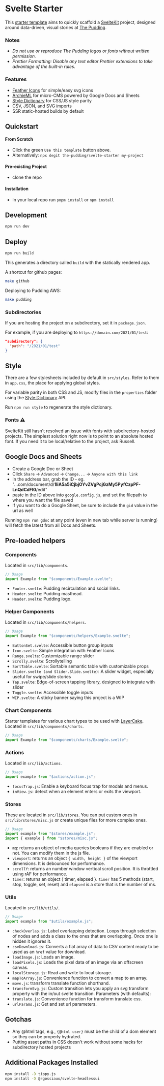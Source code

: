 # Svelte Starter

This [starter template](https://github.com/the-pudding/svelte-starter) aims to quickly scaffold a [SvelteKit](https://kit.svelte.dev/) project, designed around data-driven, visual stories at [The Pudding](https://pudding.cool).

### Notes
* _Do not use or reproduce The Pudding logos or fonts without written permission._
* _Prettier Formatting: Disable any text editor Prettier extensions to take advantage of the built-in rules._

### Features

- [Feather Icons](https://github.com/feathericons/feather) for simple/easy svg icons
- [ArchieML](http://archieml.org/) for micro-CMS powered by Google Docs and Sheets
- [Style Dictionary](https://amzn.github.io/style-dictionary/) for CSS/JS style parity
- CSV, JSON, and SVG imports
- SSR static-hosted builds by default

## Quickstart
#### From Scratch
* Click the green `Use this template` button above.
* Alternatively: `npx degit the-pudding/svelte-starter my-project`

#### Pre-existing Project
* clone the repo

#### Installation
* In your local repo run `pnpm install` or `npm install`

## Development

```bash
npm run dev
```

## Deploy
```bash
npm run build
```

This generates a directory called `build` with the statically rendered app.

A shortcut for github pages:
```bash
make github
```

Deploying to Pudding AWS:
```bash
make pudding
```

### Subdirectories
If you are hosting the project on a subdirectory, set it in `package.json`.

For example, if you are deploying to `https://domain.com/2021/01/test`:

```json
"subdirectory": {
  "path": "/2021/01/test"
}
```

## Style

There are a few stylesheets included by default in `src/styles`. Refer to them in `app.css`, the place for applying global styles.

For variable parity in both CSS and JS, modify files in the `properties` folder using the [Style Dictionary](https://amzn.github.io/style-dictionary/) API.

Run `npm run style` to regenerate the style dictionary.

### Fonts ⚠️
SvelteKit still hasn't resolved an issue with fonts with subdirectory-hosted projects. The simplest solution right now is to point to an absolute hosted font. If you need it to be local/relative to the project, ask Russell.


## Google Docs and Sheets

* Create a Google Doc or Sheet
* Click `Share` -> `Advanced` -> `Change...` -> `Anyone with this link`
* In the address bar, grab the ID - eg. "...com/document/d/**1IiA5a5iCjbjOYvZVgPcjGzMy5PyfCzpPF-LnQdCdFI0**/edit"
* paste in the ID above into `google.config.js`, and set the filepath to where you want the file saved
* If you want to do a Google Sheet, be sure to include the `gid` value in the url as well

Running `npm run gdoc` at any point (even in new tab while server is running) will fetch the latest from all Docs and Sheets.

## Pre-loaded helpers

### Components

Located in `src/lib/components`.

```js
// Usage
import Example from "$components/Example.svelte";
```

* `Footer.svelte`: Pudding recirculation and social links.
* `Header.svelte`: Pudding masthead.
* `Header.svelte`: Pudding logo.

### Helper Components

Located in `src/lib/components/helpers`.

```js
// Usage
import Example from "$components/helpers/Example.svelte";
```

* `ButtonSet.svelte`: Accessible button group inputs
* `Icon.svelte`: Simple integration with Feather Icons
* `Range.svelte`: Customizable range slider
* `Scrolly.svelte`: Scrollytelling
* `SortTable.svelte`: Sortable semantic table with customizable props
* `Slider.svelte (and Slider.Slide.svelte)`: A slider widget, especially useful for swipe/slide stories
* `Tap.svelte`: Edge-of-screen tapping library, designed to integrate with slider
* `Toggle.svelte`: Accessible toggle inputs
* `WIP.svelte`: A sticky banner saying this project is a WIP

### Chart Components

Starter templates for various chart types to be used with [LayerCake](https://layercake.graphics/). Located in `src/lib/components/charts`.

```js
// Usage
import Example from "$components/charts/Example.svelte";
```

### Actions

Located in `src/lib/actions`.

```js
// Usage
import example from "$actions/action.js";
```

* `focusTrap.js`: Enable a keyboard focus trap for modals and menus.
* `inView.js`: detect when an element enters or exits the viewport.

### Stores

These are located in `src/lib/stores`. You can put custom ones in `src/lib/stores/misc.js` or create unique files for more complex ones.

```js
// Usage
import example from "$stores/example.js";
import { example } from "$stores/misc.js";
```

* `mq`: returns an object of media queries booleans if they are enabled or not. You can modify them in the js file.
* `viewport`: returns an object `{ width, height }` of the viewport dimensions. It is debounced for performance.
* `scrollY`: returns an number window vertical scroll position. It is throttled using rAF for performance.
* `timer`: returns an object { timer, elapsed }. `timer` has 5 methods (start, stop, toggle, set, reset) and `elapsed` is a store that is the number of ms.

### Utils

Located in `src/lib/utils/`.

```js
// Usage
import example from "$utils/example.js";
```

* `checkOverlap.js`: Label overlapping detection. Loops through selection of nodes and adds a class to the ones that are overlapping. Once one is hidden it ignores it.
* `csvDownload.js`: Converts a flat array of data to CSV content ready to be used as an `href` value for download.
* `loadImage.js`: Loads an image.
* `loadPixels.js`: Loads the pixel data of an image via an offscreen canvas.
* `localStorage.js`: Read and write to local storage.
* `mapToArray.js`: Convenience function to convert a map to an array.
* `move.js`: transform translate function shorthand.
* `transformSvg.js`: Custom transition lets you apply an svg transform property with the in/out svelte transition. Parameters (with defaults):
* `translate.js`: Convenience function for transform translate css.
* `urlParams.js`: Get and set url parameters.

## Gotchas

* Any @html tags, e.g., `{@html user}` must be the child of a dom element so they can be properly hydrated.
* Putting asset paths in CSS doesn't work without some hacks for subdirectory hosted projects

## Additional Packages Installed
```bash
npm install -D tippy.js
npm install -D @rgossiaux/svelte-headlessui
```
